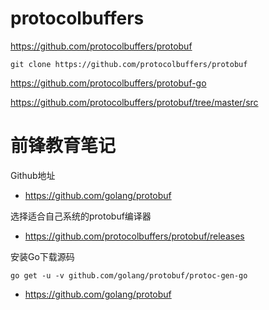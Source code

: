 # protocolbuffers

https://github.com/protocolbuffers/protobuf

```
git clone https://github.com/protocolbuffers/protobuf
```

https://github.com/protocolbuffers/protobuf-go



https://github.com/protocolbuffers/protobuf/tree/master/src



# 前锋教育笔记

Github地址

- https://github.com/golang/protobuf

选择适合自己系统的protobuf编译器

- https://github.com/protocolbuffers/protobuf/releases

安装Go下载源码

```
go get -u -v github.com/golang/protobuf/protoc-gen-go
```

- https://github.com/golang/protobuf


